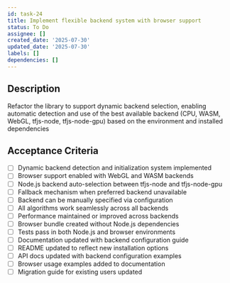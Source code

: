 ```yaml
---
id: task-24
title: Implement flexible backend system with browser support
status: To Do
assignee: []
created_date: '2025-07-30'
updated_date: '2025-07-30'
labels: []
dependencies: []
---
```


## Description

Refactor the library to support dynamic backend selection, enabling automatic detection and use of the best available backend (CPU, WASM, WebGL, tfjs-node, tfjs-node-gpu) based on the environment and installed dependencies

## Acceptance Criteria

- [ ] Dynamic backend detection and initialization system implemented
- [ ] Browser support enabled with WebGL and WASM backends
- [ ] Node.js backend auto-selection between tfjs-node and tfjs-node-gpu
- [ ] Fallback mechanism when preferred backend unavailable
- [ ] Backend can be manually specified via configuration
- [ ] All algorithms work seamlessly across all backends
- [ ] Performance maintained or improved across backends
- [ ] Browser bundle created without Node.js dependencies
- [ ] Tests pass in both Node.js and browser environments
- [ ] Documentation updated with backend configuration guide
- [ ] README updated to reflect new installation options
- [ ] API docs updated with backend configuration examples
- [ ] Browser usage examples added to documentation
- [ ] Migration guide for existing users updated
